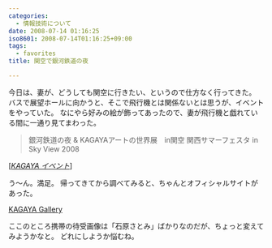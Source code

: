 ```yaml
---
categories:
  - 情報技術について
date: 2008-07-14 01:16:25
iso8601: 2008-07-14T01:16:25+09:00
tags:
  - favorites
title: 関空で銀河鉄道の夜

---
```


今日は、妻が、どうしても関空に行きたい、というので仕方なく行ってきた。
バスで展望ホールに向かうと、そこで飛行機とは関係ないとは思うが、イベントをやっていた。
なにやら好みの絵が飾ってあったので、妻が飛行機と戯れている間に一通り見てまわった。

<blockquote cite="http://www.gingatetudounoyoru.com/event/kansaiairport.html" title="Source: KAGAYA イベント; Accessed Date: 7/14/2008" class="blockquote">
銀河鉄道の夜 &amp; KAGAYAアートの世界展　in関空    
関西サマーフェスタ in Sky View 2008
</blockquote>
<div class="cite"> [<cite><a href="http://www.gingatetudounoyoru.com/event/kansaiairport.html">KAGAYA イベント</a></cite>] </div>

う～ん。満足。
帰ってきてから調べてみると、ちゃんとオフィシャルサイトがあった。

<div class="quotetitle"><a title="KAGAYA Gallery" href="http://www.kagayastudio.com/">KAGAYA Gallery</a></div>

ここのところ携帯の待受画像は「石原さとみ」ばかりなのだが、ちょっと変えてみようかなと。
どれにしようか悩むね。

